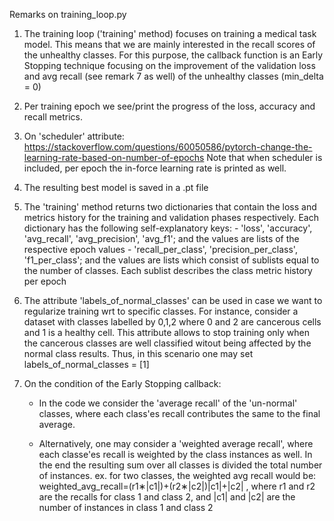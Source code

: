 Remarks on training_loop.py

  1. The training loop ('training' method) focuses on training a medical task model. 
      This means that we are mainly interested in the recall scores of the unhealthy classes.
      For this purpose, the callback function is an Early Stopping technique focusing on 
      the improvement of the validation loss and avg recall (see remark 7 as well) of the unhealthy classes (min_delta = 0) 

  2. Per training epoch we see/print the progress of the loss, accuracy and recall metrics.

  3. On 'scheduler' attribute: https://stackoverflow.com/questions/60050586/pytorch-change-the-learning-rate-based-on-number-of-epochs
      Note that when scheduler is included, per epoch the in-force learning rate is printed as well.

  4. The resulting best model is saved in a .pt file

  5. The 'training' method returns two dictionaries that contain the loss and metrics history 
      for the training and validation phases respectively.
      Each dictionary has the following self-explanatory keys: 
          - 'loss', 'accuracy', 'avg_recall', 'avg_precision', 'avg_f1'; 
              and the values are lists of the respective epoch values
          - 'recall_per_class', 'precision_per_class', 'f1_per_class';
              and the values are lists which consist of sublists equal to the number of classes.
              Each sublist describes the class metric history per epoch

  6. The attribute 'labels_of_normal_classes' can be used in case we want to regularize training wrt to specific classes.
      For instance, consider a dataset with classes labelled by 0,1,2 where 0 and 2 are cancerous cells and 1 is a healthy cell.
      This attribute allows to stop training only when the cancerous classes are well classified witout being affected by the normal
      class results. Thus, in this scenario one may set labels_of_normal_classes = [1]

  7. On the condition of the Early Stopping callback:
  
     - In the code we consider the 'average recall' of the 'un-normal' classes, where each class'es recall contributes the same to the final average. 
     
     - Alternatively, one may consider a 'weighted average recall', where each classe'es recall is weighted by the class instances as well. In the end the
      resulting sum over all classes is divided the total number of instances.
      ex. for two classes, the weighted avg recall would be: weighted_avg_recall=(r1∗|c1|)+(r2∗|c2|)|c1|+|c2| ,
      where  r1  and  r2  are the recalls for class 1 and class 2, and  |c1|  and  |c2|  are the number of instances in class 1 and class 2

